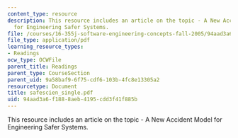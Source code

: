 ```yaml
---
content_type: resource
description: This resource includes an article on the topic - A New Accident Model
  for Engineering Safer Systems.
file: /courses/16-355j-software-engineering-concepts-fall-2005/94aad3a6f1888aeb4195cdd3f41f885b_safescien_single.pdf
file_type: application/pdf
learning_resource_types:
- Readings
ocw_type: OCWFile
parent_title: Readings
parent_type: CourseSection
parent_uid: 9a58baf9-6f75-cdf6-103b-4fc8e13305a2
resourcetype: Document
title: safescien_single.pdf
uid: 94aad3a6-f188-8aeb-4195-cdd3f41f885b
---
```

This resource includes an article on the topic - A New Accident Model for Engineering Safer Systems.

